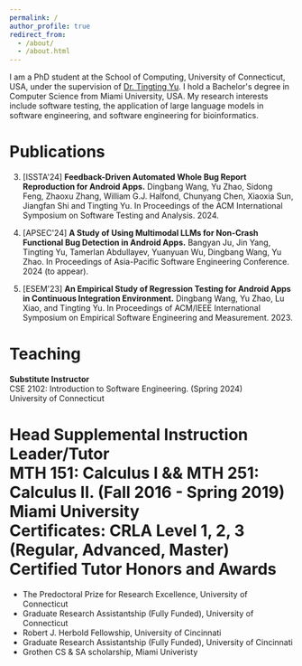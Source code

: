 ```yaml
---
permalink: /
author_profile: true
redirect_from: 
  - /about/
  - /about.html
---
```


I am a PhD student at the School of Computing, University of Connecticut, USA, under the supervision of [Dr. Tingting Yu](https://tingting-yu.scholar.uconn.edu). I hold a Bachelor's degree in Computer Science from Miami University, USA. My research interests include software testing,  the application of large language models in software engineering, and software engineering for bioinformatics.

Publications
======
3. [ISSTA'24] **Feedback-Driven Automated Whole Bug Report Reproduction for Android Apps.** Dingbang Wang, Yu Zhao, Sidong Feng, Zhaoxu Zhang, William G.J. Halfond, Chunyang Chen, Xiaoxia Sun, Jiangfan Shi and Tingting Yu. In Proceedings of the ACM International Symposium on Software Testing and Analysis. 2024.


2. [APSEC'24] **A Study of Using Multimodal LLMs for Non-Crash Functional Bug Detection in Android Apps.**
Bangyan Ju, Jin Yang, Tingting Yu, Tamerlan Abdullayev, Yuanyuan Wu, Dingbang Wang, Yu Zhao. 
In Proceedings of  Asia-Pacific Software Engineering Conference. 2024 (to appear).


1. [ESEM'23] **An Empirical Study of Regression Testing for Android Apps in Continuous Integration Environment.** Dingbang Wang, Yu Zhao, Lu Xiao, and Tingting Yu.  In Proceedings of ACM/IEEE International Symposium on Empirical Software Engineering and Measurement. 2023.


Teaching
======
**Substitute Instructor**
<br> CSE 2102: Introduction to Software Engineering. (Spring 2024)
<br> University of Connecticut

**Head Supplemental Instruction Leader/Tutor**
<br> MTH 151:  Calculus I && MTH 251: Calculus II. (Fall 2016 - Spring 2019)
<br> Miami University 
<br> Certificates: CRLA Level 1, 2, 3 (Regular, Advanced, Master) Certified Tutor 
Honors and Awards
======
* The Predoctoral Prize for Research Excellence, University of Connecticut
* Graduate Research Assistantship (Fully Funded), University of Connecticut 
* Robert J. Herbold Fellowship, University of Cincinnati
* Graduate Research Assistantship (Fully Funded), University of Cincinnati 
* Grothen CS & SA scholarship, Miami Univeristy





